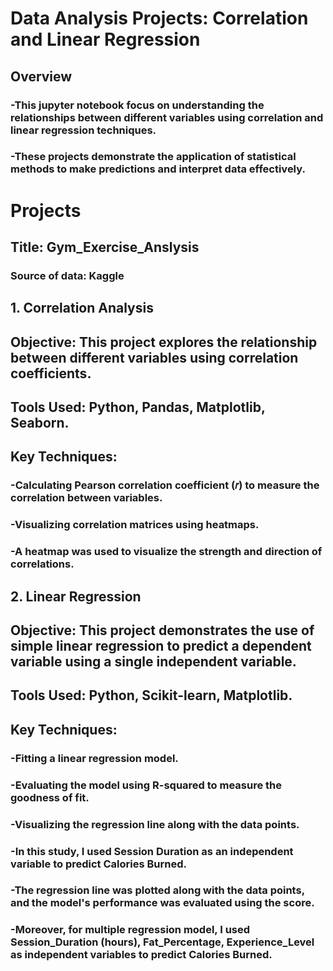 # Data Analysis Projects: Correlation and Linear Regression
## Overview
### -This jupyter notebook focus on understanding the relationships between different variables using correlation and linear regression techniques. 
### -These projects demonstrate the application of statistical methods to make predictions and interpret data effectively.

# Projects
## Title: Gym_Exercise_Anslysis
### Source of data: Kaggle
## 1. Correlation Analysis
## Objective: This project explores the relationship between different variables using correlation coefficients.

## Tools Used: Python, Pandas, Matplotlib, Seaborn.

## Key Techniques:

### -Calculating Pearson correlation coefficient (𝑟) to measure the correlation between variables.
### -Visualizing correlation matrices using heatmaps.
### -A heatmap was used to visualize the strength and direction of correlations.

## 2. Linear Regression
## Objective: This project demonstrates the use of simple linear regression to predict a dependent variable using a single independent variable.
## Tools Used: Python, Scikit-learn, Matplotlib.

## Key Techniques:

### -Fitting a linear regression model.
### -Evaluating the model using R-squared to measure the goodness of fit.
### -Visualizing the regression line along with the data points.
### -In this study, I used Session Duration as an independent variable to predict Calories Burned. 
### -The regression line was plotted along with the data points, and the model's performance was evaluated using the score.
### -Moreover, for multiple regression model, I used Session_Duration (hours), Fat_Percentage, Experience_Level as independent variables to predict Calories Burned. 

